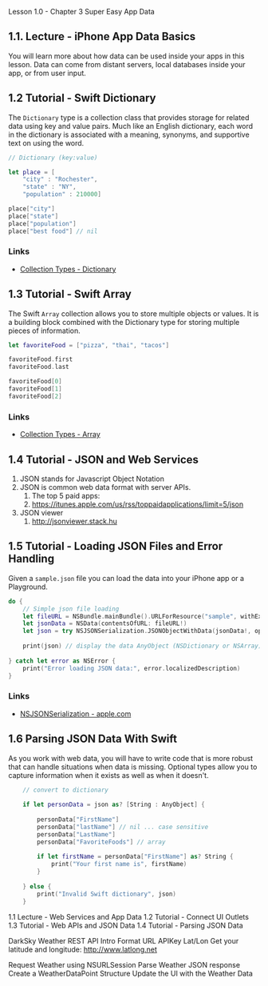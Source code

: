 Lesson 1.0 - Chapter 3 Super Easy App Data



## 1.1. Lecture - iPhone App Data Basics ##

You will learn more about how data can be used inside your apps in this lesson. Data can come from distant servers, local databases inside your app, or from user input.

## 1.2 Tutorial - Swift Dictionary ##

The `Dictionary` type is a collection class that provides storage for related data using key and value pairs. Much like an English dictionary, each word in the dictionary is associated with a meaning, synonyms, and supportive text on using the word.

```swift
// Dictionary (key:value)

let place = [
    "city" : "Rochester",
    "state" : "NY",
    "population" : 210000]

place["city"]
place["state"]
place["population"]
place["best food"] // nil
```

### Links ###

* [Collection Types - Dictionary](https://developer.apple.com/library/ios/documentation/Swift/Conceptual/Swift_Programming_Language/CollectionTypes.html) 

## 1.3 Tutorial - Swift Array ##

The Swift `Array` collection allows you to store multiple objects or values. It is a building block combined with the Dictionary type for storing multiple pieces of information.

```swift
let favoriteFood = ["pizza", "thai", "tacos"]

favoriteFood.first
favoriteFood.last

favoriteFood[0]
favoriteFood[1]
favoriteFood[2]
```

### Links ###

* [Collection Types - Array](https://developer.apple.com/library/ios/documentation/Swift/Conceptual/Swift_Programming_Language/CollectionTypes.html) 


## 1.4 Tutorial - JSON and Web Services ##

1. JSON stands for Javascript Object Notation
2. JSON is common web data format with server APIs. 
	1. The top 5 paid apps: 
	2. <https://itunes.apple.com/us/rss/toppaidapplications/limit=5/json>
3. JSON viewer
	1. <http://jsonviewer.stack.hu>

## 1.5 Tutorial - Loading JSON Files and Error Handling ##

Given a `sample.json` file you can load the data into your iPhone app or a Playground.

```swift
do {
	// Simple json file loading
	let fileURL = NSBundle.mainBundle().URLForResource("sample", withExtension: "json")
	let jsonData = NSData(contentsOfURL: fileURL!)
	let json = try NSJSONSerialization.JSONObjectWithData(jsonData!, options: [])
	
	print(json) // display the data AnyObject (NSDictionary or NSArray)
	    
} catch let error as NSError {
    print("Error loading JSON data:", error.localizedDescription)
}
```

### Links ###

* [NSJSONSerialization - apple.com](https://developer.apple.com/library/ios/documentation/Foundation/Reference/NSJSONSerialization_Class/)

## 1.6 Parsing JSON Data With Swift ##

As you work with web data, you will have to write code that is more robust that can handle situations when data is missing. Optional types allow you to capture information when it exists as well as when it doesn't.

```swift
    // convert to dictionary
    
    if let personData = json as? [String : AnyObject] {
        
        personData["FirstName"]
        personData["lastName"] // nil ... case sensitive
        personData["LastName"]
        personData["FavoriteFoods"] // array
        
        if let firstName = personData["FirstName"] as? String {
            print("Your first name is", firstName)
        }
        
    } else {
        print("Invalid Swift dictionary", json)
    }
```


1.1 Lecture - Web Services and App Data
1.2 Tutorial - Connect UI Outlets
1.3 Tutorial - Web APIs and JSON Data
1.4 Tutorial - Parsing JSON Data



DarkSky Weather REST API 
	Intro
	Format URL
	APIKey
	Lat/Lon
	Get your latitude and longitude: http://www.latlong.net

Request Weather using NSURLSession
Parse Weather JSON response
Create a WeatherDataPoint Structure
Update the UI with the Weather Data
